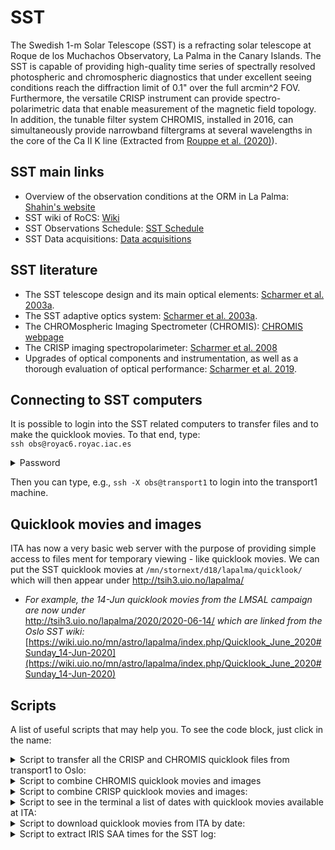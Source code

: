 # SST

The Swedish 1-m Solar Telescope (SST) is a refracting solar telescope at Roque de los Muchachos Observatory, La Palma in the Canary Islands.
The SST is capable of providing high-quality time series of spectrally resolved photospheric and chromospheric diagnostics that under excellent seeing conditions reach the diffraction limit of 0.1" over the full arcmin^2 FOV. Furthermore, the versatile CRISP instrument can provide spectro-polarimetric data that enable measurement of the magnetic field topology. In addition, the tunable filter system CHROMIS, installed in 2016, can simultaneously provide narrowband filtergrams at several wavelengths in the core of the Ca II K line (Extracted from [Rouppe et al. (2020)](https://ui.adsabs.harvard.edu/abs/2020A%26A...641A.146R/abstract)).

## SST main links

- Overview of the observation conditions at the ORM in La Palma: [Shahin's website](https://shahin.website/sst/)
- SST wiki of RoCS: [Wiki](https://wiki.uio.no/mn/astro/lapalma/)
- SST Observations Schedule: [SST Schedule](https://dubshen.astro.su.se/wiki/index.php/Observations_schedule_2021)
- SST Data acquisitions: [Data acquisitions](https://dubshen.astro.su.se/wiki/index.php/Data_acquisitions)

## SST literature

- The SST telescope design and its main optical elements: [Scharmer et al. 2003a](https://ui.adsabs.harvard.edu/abs/2003SPIE.4853..341S/abstract).
- The SST adaptive optics system: [Scharmer et al. 2003a](https://ui.adsabs.harvard.edu/abs/2003SPIE.4853..370S/abstract).
- The CHROMospheric Imaging Spectrometer (CHROMIS): [CHROMIS webpage](https://dubshen.astro.su.se/wiki/index.php/CHROMIS) 
- The CRISP imaging spectropolarimeter: [Scharmer et al. 2008](https://ui.adsabs.harvard.edu/abs/2008ApJ...689L..69S/abstract)
- Upgrades of optical components and instrumentation, as well as a thorough evaluation of optical performance: [Scharmer et al. 2019](https://ui.adsabs.harvard.edu/abs/2019A%26A...626A..55S/abstract).

## Connecting to SST computers

It is possible to login into the SST related computers to transfer files and to make the quicklook movies. To that end, type:  
``` ssh obs@royac6.royac.iac.es ```

<details>
 <summary>Password</summary>
 <p>
 3skedar
 </p>
</details>

Then you can type, e.g., ``` ssh -X obs@transport1 ``` to login into the transport1 machine.

## Quicklook movies and images

ITA has now a very basic web server with the purpose of providing simple access to files ment for temporary viewing - like quicklook movies. 
We can put the SST quicklook movies at `/mn/stornext/d18/lapalma/quicklook/` which will then appear under http://tsih3.uio.no/lapalma/
- _For example, the 14-Jun quicklook movies from the LMSAL campaign are now under_    
 http://tsih3.uio.no/lapalma/2020/2020-06-14/
_which are linked from the Oslo SST wiki:_ 
 [https://wiki.uio.no/mn/astro/lapalma/index.php/Quicklook_June_2020#Sunday_14-Jun-2020](https://wiki.uio.no/mn/astro/lapalma/index.php/Quicklook_June_2020#Sunday_14-Jun-2020)
 
## Scripts

A list of useful scripts that may help you. To see the code block, just click in the name:

<details>
 <summary>Script to transfer all the CRISP and CHROMIS quicklook files from transport1 to Oslo: </summary>
 <p>
 
 ```bash
 #!/bin/bash

 #------------------------------------------------------------------------------------------
 # DATE
 default_date=`date +"%Y.%m.%d"`
 read -p "Enter date with format YYYY.MM.DD ($default_date): " userdate
 : "${userdate:=$default_date}"
 year=${userdate:0:4}
 month=${userdate:5:2}
 day=${userdate:8:2}
 #------------------------------------------------------------------------------------------

 #------------------------------------------------------------------------------------------
 # LOCATION OF THE QUICKLOOK MOVIES
 crisp_folder="/scratch/obs/$userdate/CRISP/quicklook/"
 chromis_folder="/scratch/obs/$userdate/CHROMIS/quicklook/"
 echo "Preparing to transfer quicklook files from the following folders: "
 echo $crisp_folder
 echo $chromis_folder
 #------------------------------------------------------------------------------------------

 #------------------------------------------------------------------------------------------
 # OSLO DESTINATION
 default_folder="/mn/stornext/d18/lapalma/quicklook/$year/$year-$month-$day/"
 read -p "Enter destination at ITA ($default_folder): " ita_folder
 : "${ita_folder:=$default_folder}"
 #------------------------------------------------------------------------------------------

 #------------------------------------------------------------------------------------------
 # OSLO USER
 default_user=desiveri
 read -p "Enter your UiO username ($default_user): " username
 : "${username:=$default_user}"
 #------------------------------------------------------------------------------------------

 #------------------------------------------------------------------------------------------
 # RSYNC TO OSLO
 rsync -avzP $crisp_folder $chromis_folder \
       --rsync-path="mkdir -p $ita_folder && rsync" \
       $username@tsih.uio.no:$ita_folder
 #------------------------------------------------------------------------------------------
 ```
 </p>
</details> 


<details>
 <summary>Script to combine CHROMIS quicklook movies and images</summary>
 <p>

 ```bash
 #!/bin/bash
 quickfile1=4861_+0
 quickfile2=-1371
 image_format=.jpg
 movie_format=.mov

 for ii in $( ls -d */); do
     jj="${ii///}"
     cd $jj
     temp=*$quickfile1*$image_format
     header=$( echo $temp | sed -e 's/\(quick_..........\).*/\1/')"_"
     image=$header"${jj//:}"$image_format 
     movie=$header"${jj//:}"$movie_format
     echo $image 
     echo $movie         
     ysize=$(ffprobe -v error -select_streams v:0 -show_entries stream=height -of csv=s=x:p=0 *$quickfile1*$image_format)
     echo $ysize
     ffmpeg -i *$quickfile1*$image_format -i \
               *$quickfile2*$image_format    \
               -q:v 1 -filter_complex vstack=inputs=2 $image -hide_banner    
     ffmpeg -i *$quickfile1*$movie_format -i \
               *$quickfile2*$movie_format    \
               -filter_complex vstack=inputs=2 \
                $movie -hide_banner    
     cd ..       
 done
```
 </p>
</details> 

<details>
 <summary>Script to combine CRISP quicklook movies and images:</summary>
 <p>

 ```bash
 #!/bin/bash
 quickfile1=6563_+0
 quickfile2=8542_+0
 quickfile3=-1680
 image_format=.jpg
 movie_format=.mov

 for ii in $( ls -d */); do
     jj="${ii///}"
     cd $jj
     temp=*$quickfile1*$image_format
     header=$( echo $temp | sed -e 's/\(quick_..........\).*/\1/')"_"
     image=$header"${jj//:}"$image_format 
     movie=$header"${jj//:}"$movie_format
     ffmpeg -i *$quickfile1*$image_format -i \
               *$quickfile2*$image_format -i \
               *$quickfile3*$image_format      \
               -q:v 1 -filter_complex hstack=inputs=3 $image -hide_banner    
     ffmpeg -i *$quickfile1*$movie_format -i \
               *$quickfile2*$movie_format -i \
               *$quickfile3*$movie_format      \
               -filter_complex hstack=inputs=3 $movie -hide_banner    
     cd ..       
 done
 ```
 </p>
</details> 
  
<details>
 <summary>Script to see in the terminal a list of dates with quicklook movies available at ITA:</summary>
 <p>
  
 ```bash
 #!/bin/bash                                                                                                                    
 for year in $(curl -s http://tsih3.uio.no/lapalma/ |
                   grep '\[DIR\]' |
                   sed 's/.*href="//' |
                   sed 's/".*//'
              ); do
     echo "---------------------------"
     echo $year
     echo "---------------------------"
     for date in $(curl -s http://tsih3.uio.no/lapalma/$year |
                       grep '\[DIR\]' |
                       sed 's/.*href="//' |
                       sed 's/".*//'); do
         echo $date
     done
 done
 ```
  
 </p>
</details> 

<details>
 <summary>Script to download quicklook movies from ITA by date:</summary>
 <p>


 ```bash
 #!/bin/bash                                                                                                                                                   
 web="http://tsih3.uio.no/lapalma/"
 input=$1
 if [ ${#input} -eq 0 ]
 then
     folder=$web
     read -p "Do you want to download all the available movies from "$folder" [y/n]: " yn
     case $yn in
         [Yy]* ) wget -c -r -l 3 --cut-dirs=1 -nH --no-parent --reject="index.html*" $folder;;
         [Nn]* ) break;;
     esac
 fi
 if [ ${#input} -eq 4 ]
 then
     folder=$web$input"/"
     wget -c -r -l 2 --cut-dirs=1 -nH --no-parent --reject="index.html*" $folder
 fi
 if [ ${#input} -eq 7 ]
 then
     temp=(${input//-/ })
     year=${temp[0]}
     folder=$web$year"/"
     echo $folder
     echo  ${input}*
     for date in $(curl -s $folder |
                       grep '\[DIR\]' |
                       sed 's/.*href="//' |
                       sed 's/".*//'); do
         if [[ "$date" == "$input"* ]]; then
             echo $date
             wget -c -r -l 2 --cut-dirs=1 -nH --no-parent --reject="index.html*" $folder"/"$date
         fi
     done
 fi
 if [ ${#input} -eq 10 ]
 then
     temp=(${input//-/ })
     year=${temp[0]}
     folder=$web$year"/"$input"/"
     wget -c -r -l 1 --cut-dirs=1 -nH --no-parent --reject="index.html*" $folder
 fi
 ```

 </p>
</details> 

<details>
 <summary>Script to extract IRIS SAA times for the SST log:</summary>
 <p>

 This scripts extracts the IRIS SAA times and copy them in your clipboard on MacOs systems.
 ```bash
 curl -s $1 | grep SAAI | awk '{print $2}' | sed -e 's/\(:..\).*/\1/' > saai.txt
 curl -s $1 | grep SAAO | awk '{print $2}' | sed 's/\(:..\).*/\1/'  > saao.txt
 paste -d "~" saai.txt saao.txt | sed 's/~/ - /' | pbcopy -selection c
 rm saai.txt
 rm saao.txt
 ```
 The input of the script for a given day can be found within TIM in the following webpage (Please note that for weekends, the TIM link will provide the SAA dates for Saturday, Sunday and Monday):
 [IRIS_SAA](https://iris.lmsal.com/health-safety/timeline/)

 For Linux, if you have X installed you may define an equivalent to pbcopy from MacOS in this way :
 ```bash
 alias pbcopy='xsel --clipboard --input'
 alias pbpaste='xsel --clipboard --output'
 ```
 or with xclip:
 ```bash
 alias pbcopy='xclip -selection clipboard'
 alias pbpaste='xclip -selection clipboard -o'
 ```
 </p>
</details> 
